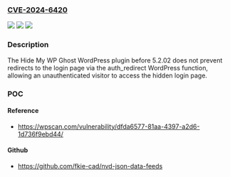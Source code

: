 ### [CVE-2024-6420](https://cve.mitre.org/cgi-bin/cvename.cgi?name=CVE-2024-6420)
![](https://img.shields.io/static/v1?label=Product&message=Hide%20My%20WP%20Ghost%20&color=blue)
![](https://img.shields.io/static/v1?label=Version&message=0%3C%205.2.02%20&color=brighgreen)
![](https://img.shields.io/static/v1?label=Vulnerability&message=CWE-200%20Information%20Exposure&color=brighgreen)

### Description

The Hide My WP Ghost  WordPress plugin before 5.2.02 does not prevent redirects to the login page via the auth_redirect WordPress function, allowing an unauthenticated visitor to access the hidden login page.

### POC

#### Reference
- https://wpscan.com/vulnerability/dfda6577-81aa-4397-a2d6-1d736f9ebd44/

#### Github
- https://github.com/fkie-cad/nvd-json-data-feeds


